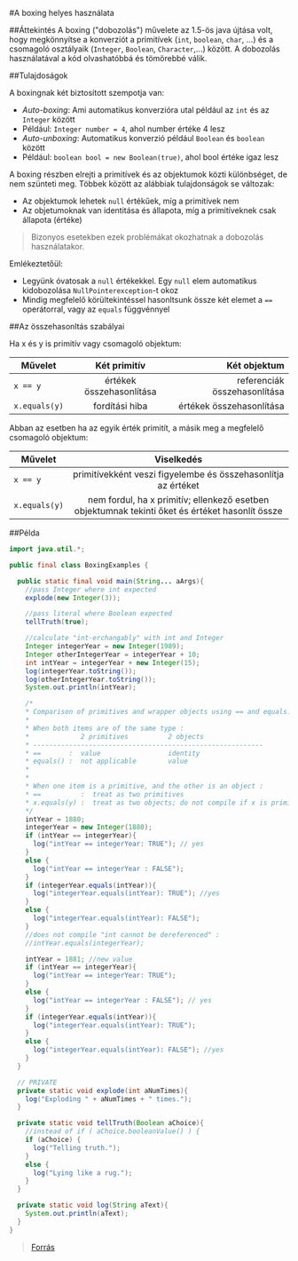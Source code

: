 #A boxing helyes használata

##Áttekintés
A boxing ("dobozolás") művelete az 1.5-ös java újtása volt, hogy megkönnyítse a konverziót a primitívek (`int`, `boolean`, `char`, ...) és a csomagoló osztályaik (`Integer`, `Boolean`, 
`Character`,...) között. 
A dobozolás használatával a kód olvashatóbbá és tömörebbé válik.

##Tulajdoságok

A boxingnak két biztosított szempotja van:
*  *Auto-boxing*: Ami automatikus konverzióra utal például az `int` és az `Integer` között
  * Például: `Integer number = 4`, ahol number értéke 4 lesz
*  *Auto-unboxing*: Automatikus konverzió például `Boolean` és `boolean` között
  * Például: `boolean bool = new Boolean(true)`, ahol bool értéke igaz lesz
  
A boxing részben elrejti a primitívek és az objektumok közti különbséget, de nem szünteti meg. Többek között az alábbiak tulajdonságok se változak:
*  Az objektumok lehetek `null` értékűek, míg a primitívek nem
*  Az objetumoknak van identitása és állapota, míg a primitíveknek csak állapota (értéke)

>Bizonyos esetekben ezek problémákat okozhatnak a dobozolás használatakor.

Emlékeztetőül:
  * Legyünk óvatosak a `null` értékekkel. Egy `null` elem automatikus kidobozolása `NullPointerexception`-t okoz
  * Mindig megfelelő körültekintéssel hasonltsunk össze két elemet a `==` operátorral, vagy az `equals` függvénnyel

##Az összehasonltás szabályai

Ha x és y is primitív vagy csomagoló objektum:

|**Művelet**  |Két primitív             |Két objektum                 |
|-------------|:-----------------------:|----------------------------:|
|`x == y`     |értékek összehasonlítása | referenciák összehasonlítása|
|`x.equals(y)`|fordítási hiba           |értékek összehasonlítása     |

Abban az esetben ha az egyik érték primitít, a másik meg a megfelelő csomagoló objektum:

|**Művelet**  |**Viselkedés**                                                                                     |
|-------------|:-------------------------------------------------------------------------------------------------:|
|`x == y`     |primitívekként veszi figyelembe és összehasonlítja az értéket                                      |
|`x.equals(y)`|nem fordul, ha x primitív; ellenkező esetben objektumnak tekinti őket és értéket hasonlít össze    |


##Példa

```java
import java.util.*;

public final class BoxingExamples {

  public static final void main(String... aArgs){
    //pass Integer where int expected
    explode(new Integer(3));

    //pass literal where Boolean expected
    tellTruth(true);

    //calculate "int-erchangably" with int and Integer
    Integer integerYear = new Integer(1989);
    Integer otherIntegerYear = integerYear + 10;
    int intYear = integerYear + new Integer(15);
    log(integerYear.toString());
    log(otherIntegerYear.toString());
    System.out.println(intYear);

    /*
    * Comparison of primitives and wrapper objects using == and equals.
    *
    * When both items are of the same type :
    *             2 primitives          2 objects
    * ----------------------------------------------------------
    * ==       :  value                 identity
    * equals() :  not applicable        value
    *
    *
    * When one item is a primitive, and the other is an object :
    * ==          :  treat as two primitives
    * x.equals(y) :  treat as two objects; do not compile if x is primitive
    */
    intYear = 1880;
    integerYear = new Integer(1880);
    if (intYear == integerYear){
      log("intYear == integerYear: TRUE"); // yes
    }
    else {
      log("intYear == integerYear : FALSE");
    }
    if (integerYear.equals(intYear)){
      log("integerYear.equals(intYear): TRUE"); //yes
    }
    else {
      log("integerYear.equals(intYear): FALSE");
    }
    //does not compile "int cannot be dereferenced" :
    //intYear.equals(integerYear);

    intYear = 1881; //new value
    if (intYear == integerYear){
      log("intYear == integerYear: TRUE");
    }
    else {
      log("intYear == integerYear : FALSE"); // yes
    }
    if (integerYear.equals(intYear)){
      log("integerYear.equals(intYear): TRUE");
    }
    else {
      log("integerYear.equals(intYear): FALSE"); //yes
    }
  }

  // PRIVATE
  private static void explode(int aNumTimes){
    log("Exploding " + aNumTimes + " times.");
  }

  private static void tellTruth(Boolean aChoice){
    //instead of if ( aChoice.booleanValue() ) {
    if (aChoice) {
      log("Telling truth.");
    }
    else {
      log("Lying like a rug.");
    }
  }

  private static void log(String aText){
    System.out.println(aText);
  }
} 
```

>[Forrás](http://javapractices.com/topic/TopicAction.do?Id=197 "Forrás")
 
